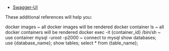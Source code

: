 * [Swagger-UI](http://localhost:8080/api/v1/ms17/swagger-ui/index.html)

These additional references will help you:

docker images ~ all docker images will be rendered
docker container ls ~ all docker containers will be rendered
docker exec -it {container_id} /bin/sh ~ use container
mysql -uroot -p2000 ~ connect to mysql
show databases;
use {database_name};
show tables;
select * from {table_name};
